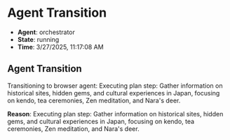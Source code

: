 # Agent Transition

- **Agent**: orchestrator
- **State**: running
- **Time**: 3/27/2025, 11:17:08 AM

## Agent Transition

Transitioning to browser agent: Executing plan step: Gather information on historical sites, hidden gems, and cultural experiences in Japan, focusing on kendo, tea ceremonies, Zen meditation, and Nara's deer.

**Reason**: Executing plan step: Gather information on historical sites, hidden gems, and cultural experiences in Japan, focusing on kendo, tea ceremonies, Zen meditation, and Nara's deer.

